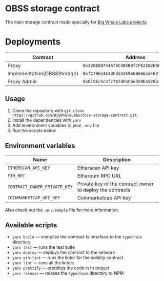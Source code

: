 # OBSS storage contract

The main storage contract made specially for [Big Whale Labs projects](https://github.com/BigWhaleLabs).

# Deployments

| Contract                    | Address                                      |
| --------------------------- | -------------------------------------------- |
| Proxy                       | `0x320E80744Af5C485B9fCFE2102E6E5d4B21D2743` |
| Implementation(OBSSStorage) | `0xfC79654612F35A2E9660e665aF6214052fDe241A` |
| Proxy Admin                 | `0x619Ec5c3fc767dFbC6e359Ea520b1ab512d87916` |

## Usage

1. Clone the repository with `git clone https://github.com/BigWhaleLabs/obss-storage-contract.git`
2. Install the dependencies with `yarn`
3. Add environment variables to your `.env` file
4. Run the scripts below

## Environment variables

| Name                         | Description                                               |
| ---------------------------- | --------------------------------------------------------- |
| `ETHERSCAN_API_KEY`          | Etherscan API key                                         |
| `ETH_RPC`                    | Ethereum RPC URL                                          |
| `CONTRACT_OWNER_PRIVATE_KEY` | Private key of the contract owner to deploy the contracts |
| `COINMARKETCAP_API_KEY`      | Coinmarketcap API key                                     |

Also check out the `.env.sample` file for more information.

## Available scripts

- `yarn build` — compiles the contract ts interface to the `typechain` directory
- `yarn test` — runs the test suite
- `yarn deploy` — deploys the contract to the network
- `yarn eth-lint` — runs the linter for the solidity contract
- `yarn lint` — runs all the linters
- `yarn prettify` — prettifies the code in th project
- `yarn release` — relases the `typechain` directory to NPM
